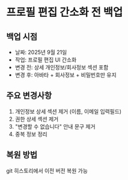# 프로필 편집 간소화 전 백업

## 백업 시점
- 날짜: 2025년 9월 21일
- 작업: 프로필 편집 UI 간소화
- 변경 전: 상세 개인정보/회사정보 섹션 포함
- 변경 후: 아바타 + 회사정보 + 비밀번호만 유지

## 주요 변경사항
1. 개인정보 상세 섹션 제거 (이름, 이메일 입력필드)
2. 권한 상세 섹션 제거 
3. "변경할 수 없습니다" 안내 문구 제거
4. 중복 정보 정리

## 복원 방법
git 히스토리에서 이전 버전 복원 가능
